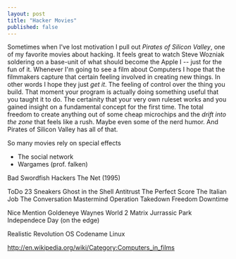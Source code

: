 ```yaml
---
layout: post
title: "Hacker Movies"
published: false
---
```


Sometimes when I've lost motivation I pull out *Pirates of Silicon Valley*, one of my favorite movies about hacking.
It feels great to watch Steve Wozniak soldering on a base-unit of what should become the Apple I -- just for the fun of it.
Whenever I'm going to see a film about Computers I hope that the filmmakers capture that certain feeling involved in creating new things. In other words I hope they just *get it*. The feeling of control over the thing you build. That moment your program is actually doing something useful that you taught it to do. The certainity that your very own ruleset works and you gained insight on a fundamental concept for the first time. The total freedom to create anything out of some cheap microchips and the *drift into the zone* that feels like a rush. Maybe even some of the nerd humor. And Pirates of Silicon Valley has all of that.

So many movies rely on special effects

- The social network
- Wargames (prof. falken)


Bad
Swordfish
Hackers
The Net (1995)

ToDo
23
Sneakers
Ghost in the Shell
Antitrust
The Perfect Score
The Italian Job
The Conversation
Mastermind
Operation Takedown
Freedom Downtime

Nice Mention
Goldeneye
Waynes World 2
Matrix
Jurrassic Park
Independece Day (on the edge)

Realistic
Revolution OS
Codename Linux

http://en.wikipedia.org/wiki/Category:Computers_in_films
	